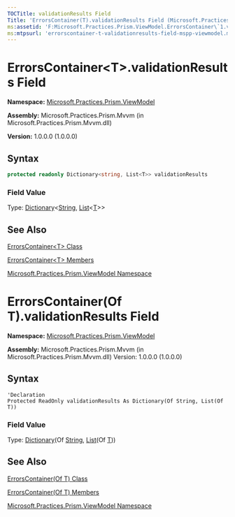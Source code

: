 ```yaml
---
TOCTitle: validationResults Field
Title: 'ErrorsContainer(T).validationResults Field (Microsoft.Practices.Prism.ViewModel)'
ms:assetid: 'F:Microsoft.Practices.Prism.ViewModel.ErrorsContainer\`1.validationResults'
ms:mtpsurl: 'errorscontainer-t-validationresults-field-mspp-viewmodel.md'
---
```


# ErrorsContainer&lt;T&gt;.validationResults Field

**Namespace:** [Microsoft.Practices.Prism.ViewModel](/patterns-practices/reference/mspp-viewmodel-namespace)

**Assembly:** Microsoft.Practices.Prism.Mvvm (in Microsoft.Practices.Prism.Mvvm.dll)

**Version:** 1.0.0.0 (1.0.0.0)

## Syntax

```C#
protected readonly Dictionary<string, List<T>> validationResults
```

### Field Value

Type: [Dictionary](http://msdn.microsoft.com/en-us/library/xfhwa508)&lt;[String](http://msdn.microsoft.com/en-us/library/s1wwdcbf), [List](http://msdn.microsoft.com/en-us/library/6sh2ey19)&lt;[T](/patterns-practices/reference/errorscontainer-t-class-mspp-viewmodel)&gt;&gt;

## See Also

[ErrorsContainer&lt;T&gt; Class](/patterns-practices/reference/errorscontainer-t-class-mspp-viewmodel)

[ErrorsContainer&lt;T&gt; Members](/patterns-practices/reference/errorscontainer-t-members-mspp-viewmodel)

[Microsoft.Practices.Prism.ViewModel Namespace](/patterns-practices/reference/mspp-viewmodel-namespace)

# ErrorsContainer(Of T).validationResults Field

**Namespace:** [Microsoft.Practices.Prism.ViewModel](/patterns-practices/reference/mspp-viewmodel-namespace)

**Assembly:** Microsoft.Practices.Prism.Mvvm (in Microsoft.Practices.Prism.Mvvm.dll) Version: 1.0.0.0 (1.0.0.0)

## Syntax

```VB
'Declaration
Protected ReadOnly validationResults As Dictionary(Of String, List(Of T))
```

### Field Value

Type: [Dictionary](http://msdn.microsoft.com/en-us/library/xfhwa508)(Of [String](http://msdn2.microsoft.com/en-us/library/s1wwdcbf), [List](http://msdn2.microsoft.com/en-us/library/6sh2ey19)(Of [T](/patterns-practices/reference/errorscontainer-t-class-mspp-viewmodel)))

## See Also

[ErrorsContainer(Of T) Class](/patterns-practices/reference/errorscontainer-t-class-mspp-viewmodel)

[ErrorsContainer(Of T) Members](/patterns-practices/reference/errorscontainer-t-members-mspp-viewmodel)

[Microsoft.Practices.Prism.ViewModel Namespace](/patterns-practices/reference/mspp-viewmodel-namespace)


